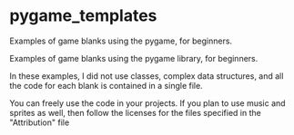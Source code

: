 # pygame_templates
Examples of game blanks using the pygame, for beginners.

Examples of game blanks using the pygame library, for beginners. 

In these examples, I did not use classes, complex data structures, and all the code for each blank is contained in a single file. 

You can freely use the code in your projects. If you plan to use music and sprites as well, then follow the licenses for the files specified in the "Attribution" file

